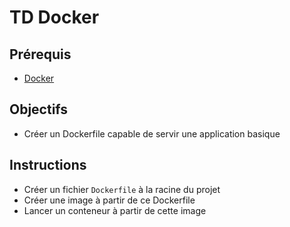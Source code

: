 # TD Docker

## Prérequis

- [Docker](https://docs.docker.com/get-docker/)

## Objectifs

- Créer un Dockerfile capable de servir une application basique

## Instructions

- Créer un fichier `Dockerfile` à la racine du projet
- Créer une image à partir de ce Dockerfile
- Lancer un conteneur à partir de cette image
